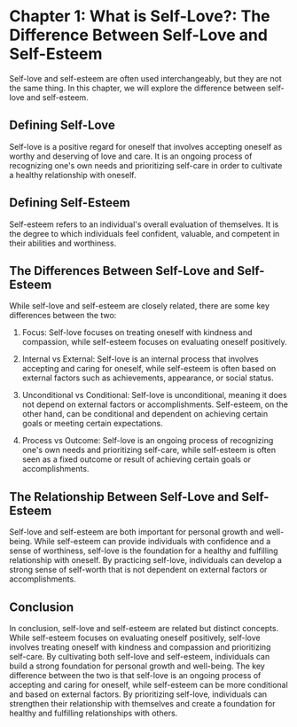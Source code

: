 Chapter 1: What is Self-Love?: The Difference Between Self-Love and Self-Esteem
===============================================================================

Self-love and self-esteem are often used interchangeably, but they are not the same thing. In this chapter, we will explore the difference between self-love and self-esteem.

Defining Self-Love
------------------

Self-love is a positive regard for oneself that involves accepting oneself as worthy and deserving of love and care. It is an ongoing process of recognizing one's own needs and prioritizing self-care in order to cultivate a healthy relationship with oneself.

Defining Self-Esteem
--------------------

Self-esteem refers to an individual's overall evaluation of themselves. It is the degree to which individuals feel confident, valuable, and competent in their abilities and worthiness.

The Differences Between Self-Love and Self-Esteem
-------------------------------------------------

While self-love and self-esteem are closely related, there are some key differences between the two:

1. Focus: Self-love focuses on treating oneself with kindness and compassion, while self-esteem focuses on evaluating oneself positively.

2. Internal vs External: Self-love is an internal process that involves accepting and caring for oneself, while self-esteem is often based on external factors such as achievements, appearance, or social status.

3. Unconditional vs Conditional: Self-love is unconditional, meaning it does not depend on external factors or accomplishments. Self-esteem, on the other hand, can be conditional and dependent on achieving certain goals or meeting certain expectations.

4. Process vs Outcome: Self-love is an ongoing process of recognizing one's own needs and prioritizing self-care, while self-esteem is often seen as a fixed outcome or result of achieving certain goals or accomplishments.

The Relationship Between Self-Love and Self-Esteem
--------------------------------------------------

Self-love and self-esteem are both important for personal growth and well-being. While self-esteem can provide individuals with confidence and a sense of worthiness, self-love is the foundation for a healthy and fulfilling relationship with oneself. By practicing self-love, individuals can develop a strong sense of self-worth that is not dependent on external factors or accomplishments.

Conclusion
----------

In conclusion, self-love and self-esteem are related but distinct concepts. While self-esteem focuses on evaluating oneself positively, self-love involves treating oneself with kindness and compassion and prioritizing self-care. By cultivating both self-love and self-esteem, individuals can build a strong foundation for personal growth and well-being. The key difference between the two is that self-love is an ongoing process of accepting and caring for oneself, while self-esteem can be more conditional and based on external factors. By prioritizing self-love, individuals can strengthen their relationship with themselves and create a foundation for healthy and fulfilling relationships with others.
